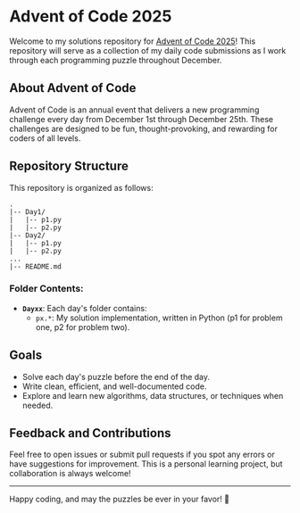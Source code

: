 # Advent of Code 2025

Welcome to my solutions repository for [Advent of Code 2025](https://adventofcode.com/2025)! This repository will serve as a collection of my daily code submissions as I work through each programming puzzle throughout December.

## About Advent of Code
Advent of Code is an annual event that delivers a new programming challenge every day from December 1st through December 25th. These challenges are designed to be fun, thought-provoking, and rewarding for coders of all levels.

## Repository Structure
This repository is organized as follows:

```
.
|-- Day1/
|   |-- p1.py
|   |-- p2.py
|-- Day2/
|   |-- p1.py
|   |-- p2.py
...
|-- README.md
```

### Folder Contents:
- **`Dayxx`**: Each day's folder contains:
  - `px.*`: My solution implementation, written in Python (p1 for problem one, p2 for problem two).

## Goals
- Solve each day's puzzle before the end of the day.
- Write clean, efficient, and well-documented code.
- Explore and learn new algorithms, data structures, or techniques when needed.

## Feedback and Contributions
Feel free to open issues or submit pull requests if you spot any errors or have suggestions for improvement. This is a personal learning project, but collaboration is always welcome!

---

Happy coding, and may the puzzles be ever in your favor! 🎄

